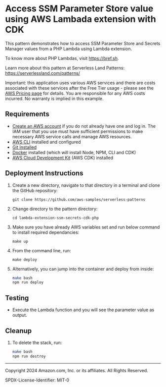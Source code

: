 # Access SSM Parameter Store value using AWS Lambada extension with CDK

This pattern demonstrates how to access SSM Parameter Store and Secrets Manager values from a PHP Lambda using 
Lambda extension.

To know more about PHP Lambdas, visit https://bref.sh.

Learn more about this pattern at Serverless Land Patterns: https://serverlessland.com/patterns/

Important: this application uses various AWS services and there are costs associated with these services after the Free 
Tier usage - please see the [AWS Pricing page](https://aws.amazon.com/pricing/) for details. You are responsible for any AWS costs incurred. No 
warranty is implied in this example.

## Requirements

* [Create an AWS account](https://portal.aws.amazon.com/gp/aws/developer/registration/index.html) if you do not already have one and log in. The IAM user that you use must have sufficient permissions to make necessary AWS service calls and manage AWS resources.
* [AWS CLI](https://docs.aws.amazon.com/cli/latest/userguide/install-cliv2.html) installed and configured
* [Git Installed](https://git-scm.com/book/en/v2/Getting-Started-Installing-Git)
* [Docker](https://docs.docker.com/engine/install/) installed (which will install Node, NPM, CLI and CDK)
* [AWS Cloud Development Kit](https://docs.aws.amazon.com/cdk/latest/guide/cli.html) (AWS CDK) installed

## Deployment Instructions

1. Create a new directory, navigate to that directory in a terminal and clone the GitHub repository:
    ``` 
    git clone https://github.com/aws-samples/serverless-patterns
    ```
1. Change directory to the pattern directory:
    ```
    cd lambda-extension-ssm-secrets-cdk-php
    ```
1. Make sure you have already AWS variables set and run below command to install required dependancies:
    ```
    make up
    ```
1. From the command line, run:
    ```
    make deploy
    ```
1. Alternatively, you can jump into the container and deploy from inside:
   ```sh
   make bash
   npm run deploy
   ```

## Testing

* Execute the Lambda function and you will see the parameter value as output.

## Cleanup
 
1. To delete the stack, run:
    ```bash
    make bash
    npm run destroy
    ```
----
Copyright 2024 Amazon.com, Inc. or its affiliates. All Rights Reserved.

SPDX-License-Identifier: MIT-0
